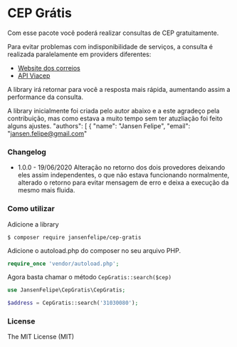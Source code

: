 # CEP Grátis
Com esse pacote você poderá realizar consultas de CEP gratuitamente.

Para evitar problemas com indisponibilidade de serviços, a consulta é realizada paralelamente em providers diferentes:

* [Website dos correios](http://www.buscacep.correios.com.br/sistemas/buscacep/)
* [API Viacep](https://viacep.com.br/)

A library irá retornar para você a resposta mais rápida, aumentando assim a performance da consulta.

A library inicialmente foi criada pelo autor abaixo e a este agradeço pela contribuição, mas como estava a muito tempo sem ter atuzliação foi feito alguns ajustes.
"authors": [
    {
        "name": "Jansen Felipe",
        "email": "jansen.felipe@gmail.com"

### Changelog

* 1.0.0 - 19/06/2020 Alteração no retorno dos dois provedores deixando eles assim independentes, o que não estava funcionando normalmente, alterado o retorno para evitar mensagem de erro e deixa a execução da mesmo mais fluida.

### Como utilizar

Adicione a library

```shell
$ composer require jansenfelipe/cep-gratis
```
    
Adicione o autoload.php do composer no seu arquivo PHP.

```php
require_once 'vendor/autoload.php';  
```

Agora basta chamar o método `CepGratis::search($cep)`

```php
use JansenFelipe\CepGratis\CepGratis;

$address = CepGratis::search('31030080'); 
```

### License

The MIT License (MIT)

